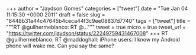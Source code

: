 
+++
author = "Jaydson Gomes"
categories = ["tweet"]
date = "Tue Jan 04 11:15:30 +0000 2011"
draft = false
slug = "6448b31a44c47645b4ceca44f3c9ee08837d7740"
tags = ["tweet"]
title = """RT @guilhermeblanco: RT @..."""
tweet = true
micro = true
tweet_url = "https://twitter.com/jaydson/status/22249759431467008"
+++
RT @guilhermeblanco: RT @maddoghall: iPhone users: I know my Android phone will wake me. Can you say the same?

